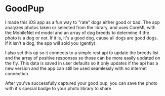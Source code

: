 # GoodPup
I made this iOS app as a fun way to "rate" dogs either good or bad. The app analyzes photos taken or selected from the library, and uses CoreML with the MobileNet ml model and an array of dog breeds to determine if the photo is a dog or not. If it is, it's a good dog, cause all dogs are good dogs. If it isn't a dog, the app will sold you (gently).

I also set this up so it connects to a simple rest api to update the breeds list and the array of positive responses so those can be more easily updated on the fly. This data is saved in user defaults so it only updates if the api has a new version and the app can still be used seamlessly with no internet connection.

After you've successfully captured your good pup, you can save the photo with it's special badge to your photo library to share.
